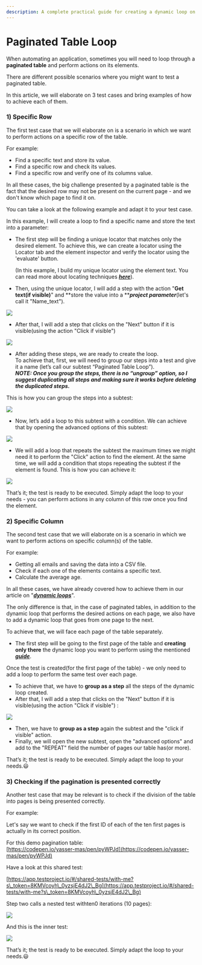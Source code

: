 ```yaml
---
description: A complete practical guide for creating a dynamic loop on Paginated Tables
---
```


# Paginated Table Loop

When automating an application, sometimes you will need to loop through a **paginated table** and perform actions on its elements.

There are different possible scenarios where you might want to test a paginated table.

In this article, we will elaborate on 3 test cases and bring examples of how to achieve each of them.

### **1) Specific Row** <a href="#h_215c48c642" id="h_215c48c642"></a>

The first test case that we will elaborate on is a scenario in which we want to perform actions on a specific row of the table.

For example:

* Find a specific text and store its value.
* Find a specific row and check its values.
* Find a specific row and verify one of its columns value.

In all these cases, the big challenge presented by a paginated table is the fact that the desired row may not be present on the current page - and we don't know which page to find it on.

You can take a look at the following example and adapt it to your test case.

In this example, I will create a loop to find a specific name and store the text into a parameter:

*   The first step will be finding a unique locator that matches only the desired element. To achieve this, we can create a locator using the Locator tab and the element inspector and verify the locator using the 'evaluate' button.

    (In this example, I build my unique locator using the element text. You can read more about locating techniques [_**here**_](https://intercom.help/testprojectio/en/articles/4206256-mastering-element-locating-techniques-and-relative-xpath-writing-skill)).
* Then, using the unique locator, I will add a step with the action "**Get text(if visible)**" and **store the value into a **_**project parameter**_(let's call it "Name\_text").

![](<../../.gitbook/assets/image (1) (2).png>)

* After that, I will add a step that clicks on the "Next" button if it is visible(using the action "Click if visible")

![](<../../.gitbook/assets/image (2) (2).png>)

* After adding these steps, we are ready to create the loop.\
  To achieve that, first, we will need to group our steps into a test and give it a name (let’s call our subtest “Paginated Table Loop”).\
  _**NOTE: Once you group the steps, there is no “ungroup” option, so I suggest duplicating all steps and making sure it works before deleting the duplicated steps.**_

This is how you can group the steps into a subtest:

![](<../../.gitbook/assets/image (3) (1).png>)

* Now, let’s add a loop to this subtest with a condition. We can achieve that by opening the advanced options of this subtest:

![](<../../.gitbook/assets/image (4) (1).png>)

* We will add a loop that repeats the subtest the maximum times we might need it to perform the "Click" action to find the element. At the same time, we will add a condition that stops repeating the subtest if the element is found. This is how you can achieve it:

![](<../../.gitbook/assets/image (5) (1).png>)

That’s it; the test is ready to be executed. Simply adapt the loop to your needs - you can perform actions in any column of this row once you find the element.

### **2) Specific Column** <a href="#h_26fe16bc2a" id="h_26fe16bc2a"></a>

The second test case that we will elaborate on is a scenario in which we want to perform actions on specific column(s) of the table.

For example:

* Getting all emails and saving the data into a CSV file.
* Check if each one of the elements contains a specific text.
* Calculate the average age.

In all these cases, we have already covered how to achieve them in our article on "[_**dynamic loops**_](https://intercom.help/testprojectio/en/articles/5819795-dynamic-loop)".

The only difference is that, in the case of paginated tables, in addition to the dynamic loop that performs the desired actions on each page, we also have to add a dynamic loop that goes from one page to the next.

To achieve that, we will face each page of the table separately.

* The first step will be going to the first page of the table and **creating only there** the dynamic loop you want to perform using the mentioned [_**guide**_](https://intercom.help/testprojectio/en/articles/5819795-dynamic-loop).

Once the test is created(for the first page of the table) - we only need to add a loop to perform the same test over each page.

* To achieve that, we have to **group as a step** all the steps of the dynamic loop created.
* After that, I will add a step that clicks on the "Next" button if it is visible(using the action "Click if visible") :

![](<../../.gitbook/assets/image (6) (1).png>)

* Then, we have to **group as a step** again the subtest and the "click if visible" action.
* Finally, we will open the new subtest, open the "advanced options" and add to the "REPEAT" field the number of pages our table has(or more).

That’s it; the test is ready to be executed. Simply adapt the loop to your needs.😃

### **3) Checking if the pagination is presented correctly** <a href="#h_94360d1b8e" id="h_94360d1b8e"></a>

Another test case that may be relevant is to check if the division of the table into pages is being presented correctly.

For example:

Let's say we want to check if the first ID of each of the ten first pages is actually in its correct position.

For this demo pagination table:\
﻿[https://codepen.io/yasser-mas/pen/pyWPJd](https://codepen.io/yasser-mas/pen/pyWPJd)

Have a look at this shared test:

[https://app.testproject.io/#/shared-tests/with-me?s\_token=8KMVcoyh\_0yzsjE4dJ2\_Bg](https://app.testproject.io/#/shared-tests/with-me?s\_token=8KMVcoyh\_0yzsjE4dJ2\_Bg)

Step two calls a nested test withten0 iterations (10 pages):

![](<../../.gitbook/assets/Screen Shot 2021-07-21 at 21.06.05.png>)

And this is the inner test:

![](<../../.gitbook/assets/Screen Shot 2021-07-21 at 21.06.26.png>)

That’s it; the test is ready to be executed. Simply adapt the loop to your needs.😃
